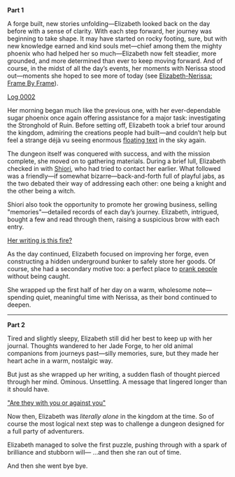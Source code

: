 **Part 1**

A forge built, new stories unfolding—Elizabeth looked back on the day before with a sense of clarity. With each step forward, her journey was beginning to take shape. It may have started on rocky footing, sure, but with new knowledge earned and kind souls met—chief among them the mighty phoenix who had helped her so much—Elizabeth now felt steadier, more grounded, and more determined than ever to keep moving forward. And of course, in the midst of all the day’s events, her moments with Nerissa stood out—moments she hoped to see more of today (see [Elizabeth-Nerissa: Frame By Frame](#edge:liz-nerissa-right-2-left-2)).

[Log 0002](#embed:https://www.youtube.com/live/vbppXmxXo7o?si=miuGcqt46LMF_GCh&t=95)

Her morning began much like the previous one, with her ever-dependable sugar phoenix once again offering assistance for a major task: investigating the Stronghold of Ruin. Before setting off, Elizabeth took a brief tour around the kingdom, admiring the creations people had built—and couldn’t help but feel a strange déjà vu seeing enormous [floating text](https://www.youtube.com/live/vbppXmxXo7o?si=gbwqdZGPxPB_RjoQ&t=651) in the sky again.

The dungeon itself was conquered with success, and with the mission complete, she moved on to gathering materials. During a brief lull, Elizabeth checked in with [Shiori](https://www.youtube.com/live/vbppXmxXo7o?si=ZHTbaG0Zv_dYDNx4&t=5606), who had tried to contact her earlier. What followed was a friendly—if somewhat bizarre—back-and-forth full of playful jabs, as the two debated their way of addressing each other: one being a knight and the other being a witch.

Shiori also took the opportunity to promote her growing business, selling "memories"—detailed records of each day’s journey. Elizabeth, intrigued, bought a few and read through them, raising a suspicious brow with each entry. 

[Her writing is this fire?](#embed:https://www.youtube.com/live/vbppXmxXo7o?si=a1GZJG59uOdXfzBc&t=11809)

As the day continued, Elizabeth focused on improving her forge, even constructing a hidden underground bunker to safely store her goods. Of course, she had a secondary motive too: a perfect place to [prank people](https://www.youtube.com/live/vbppXmxXo7o?si=ewOxwttSz3l0BUTO&t=22074) without being caught.

She wrapped up the first half of her day on a warm, wholesome note—spending quiet, meaningful time with Nerissa, as their bond continued to deepen.

---
**Part 2**

Tired and slightly sleepy, Elizabeth still did her best to keep up with her journal. Thoughts wandered to her Jade Forge, to her old animal companions from journeys past—silly memories, sure, but they made her heart ache in a warm, nostalgic way. 

But just as she wrapped up her writing, a sudden flash of thought pierced through her mind. Ominous. Unsettling. A message that lingered longer than it should have.

["Are they with you or against you"](#embed:https://www.youtube.com/live/1tE2N1kP2YA?si=IEaSGDXxGSpZj8xf&t=198)


Now then, Elizabeth was *literally alone* in the kingdom at the time. So of course the most logical next step was to challenge a dungeon designed for a full party of adventurers.

Elizabeth managed to solve the first puzzle, pushing through with a spark of brilliance and stubborn will—
...and then she ran out of time.

And then she went bye bye.